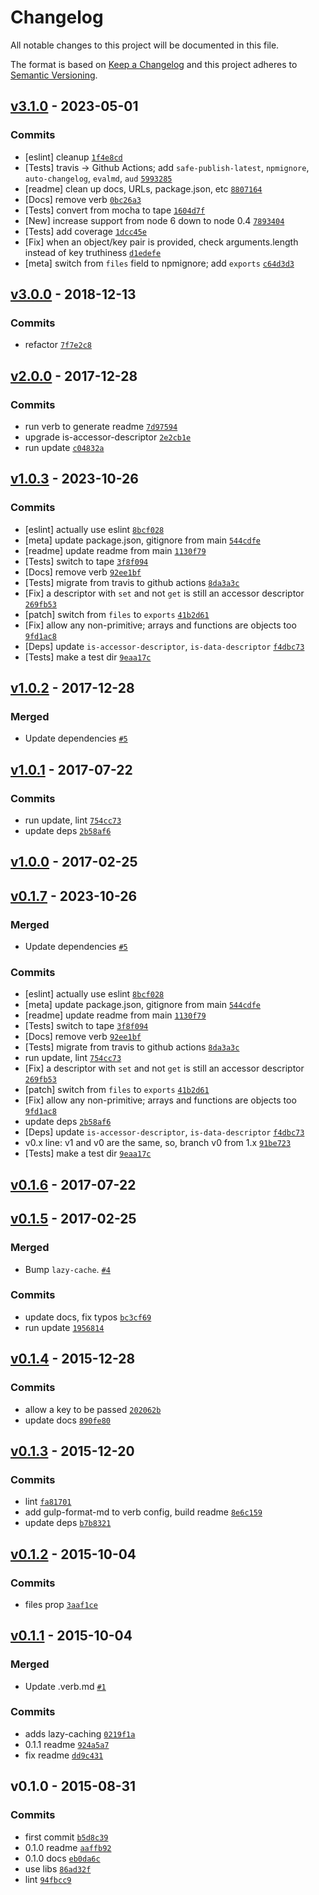 # Changelog

All notable changes to this project will be documented in this file.

The format is based on [Keep a Changelog](https://keepachangelog.com/en/1.0.0/)
and this project adheres to [Semantic Versioning](https://semver.org/spec/v2.0.0.html).

## [v3.1.0](https://github.com/inspect-js/is-descriptor/compare/v3.0.0...v3.1.0) - 2023-05-01

### Commits

- [eslint] cleanup [`1f4e8cd`](https://github.com/inspect-js/is-descriptor/commit/1f4e8cdb49b4b15666a782f3f05e6f4f0146b9ab)
- [Tests] travis -&gt; Github Actions; add `safe-publish-latest`, `npmignore`, `auto-changelog`, `evalmd`, `aud` [`5993285`](https://github.com/inspect-js/is-descriptor/commit/5993285a122ef7bf5b91cba3b486f96a1f94f552)
- [readme] clean up docs, URLs, package.json, etc [`8807164`](https://github.com/inspect-js/is-descriptor/commit/88071644c15d543c7830e6ac00a5ed8531c82750)
- [Docs] remove verb [`0bc26a3`](https://github.com/inspect-js/is-descriptor/commit/0bc26a306f02241e6c5c506e95c53ca828031c05)
- [Tests] convert from mocha to tape [`1604d7f`](https://github.com/inspect-js/is-descriptor/commit/1604d7feebd776b0fb67163e3013cc6d5ab9fd6b)
- [New] increase support from node 6 down to node 0.4 [`7893404`](https://github.com/inspect-js/is-descriptor/commit/789340412f4028d46a3121466a25497716b94402)
- [Tests] add coverage [`1dcc45e`](https://github.com/inspect-js/is-descriptor/commit/1dcc45ed57aebc83ba0588c232663f4164a7d0a8)
- [Fix] when an object/key pair is provided, check arguments.length instead of key truthiness [`d1edefe`](https://github.com/inspect-js/is-descriptor/commit/d1edefef56c7eeaab385b1704417b314f197034d)
- [meta] switch from `files` field to npmignore; add `exports` [`c64d3d3`](https://github.com/inspect-js/is-descriptor/commit/c64d3d356d459f2e73198841f93fb902895875b4)

## [v3.0.0](https://github.com/inspect-js/is-descriptor/compare/v2.0.0...v3.0.0) - 2018-12-13

### Commits

- refactor [`7f7e2c8`](https://github.com/inspect-js/is-descriptor/commit/7f7e2c865674526424f5cd1fb98f0ed7811a67f9)

## [v2.0.0](https://github.com/inspect-js/is-descriptor/compare/v1.0.3...v2.0.0) - 2017-12-28

### Commits

- run verb to generate readme [`7d97594`](https://github.com/inspect-js/is-descriptor/commit/7d97594666afaa825e0421883507cfec04ceef1d)
- upgrade is-accessor-descriptor [`2e2cb1e`](https://github.com/inspect-js/is-descriptor/commit/2e2cb1e723d2ca1d6b8580d384702700e26dda81)
- run update [`c04832a`](https://github.com/inspect-js/is-descriptor/commit/c04832a3a2bf48bef2ea0f5844652da7d6209242)

## [v1.0.3](https://github.com/inspect-js/is-descriptor/compare/v1.0.2...v1.0.3) - 2023-10-26

### Commits

- [eslint] actually use eslint [`8bcf028`](https://github.com/inspect-js/is-descriptor/commit/8bcf0288c53c80297e6109f7632dab9b7b7fb5c5)
- [meta] update package.json, gitignore from main [`544cdfe`](https://github.com/inspect-js/is-descriptor/commit/544cdfe60f5a4db8aa1b02de93b326271fa82ec1)
- [readme] update readme from main [`1130f79`](https://github.com/inspect-js/is-descriptor/commit/1130f79112bd1d36ca5b0806a4ad14ae9427e0e9)
- [Tests] switch to tape [`3f8f094`](https://github.com/inspect-js/is-descriptor/commit/3f8f0947049e4f2d631f88f0374e2b4a4e058577)
- [Docs] remove verb [`92ee1bf`](https://github.com/inspect-js/is-descriptor/commit/92ee1bfcc56ba2cd30503c87af8e8cd795fdca51)
- [Tests] migrate from travis to github actions [`8da3a3c`](https://github.com/inspect-js/is-descriptor/commit/8da3a3c38d50b4e9e18865efd25c6d35f98852b6)
- [Fix] a descriptor with `set` and not `get` is still an accessor descriptor [`269fb53`](https://github.com/inspect-js/is-descriptor/commit/269fb5374659a8c07aac88993b13d94197e9cbed)
- [patch] switch from `files` to `exports` [`41b2d61`](https://github.com/inspect-js/is-descriptor/commit/41b2d6152438119120b8d24ff98ebfb79cb19007)
- [Fix] allow any non-primitive; arrays and functions are objects too [`9fd1ac8`](https://github.com/inspect-js/is-descriptor/commit/9fd1ac80cd42600510dc76de74da9a3834c4358d)
- [Deps] update `is-accessor-descriptor`, `is-data-descriptor` [`f4dbc73`](https://github.com/inspect-js/is-descriptor/commit/f4dbc7327e9df005d3d6130af2ea612426a45081)
- [Tests] make a test dir [`9eaa17c`](https://github.com/inspect-js/is-descriptor/commit/9eaa17c3cbcd545d9409ab8d83dcd8bd0c42e739)

## [v1.0.2](https://github.com/inspect-js/is-descriptor/compare/v1.0.1...v1.0.2) - 2017-12-28

### Merged

- Update dependencies [`#5`](https://github.com/inspect-js/is-descriptor/pull/5)

## [v1.0.1](https://github.com/inspect-js/is-descriptor/compare/v1.0.0...v1.0.1) - 2017-07-22

### Commits

- run update, lint [`754cc73`](https://github.com/inspect-js/is-descriptor/commit/754cc7382bd439f8e8b91775479c59c7c996cd47)
- update deps [`2b58af6`](https://github.com/inspect-js/is-descriptor/commit/2b58af6426d0700607419b096766829aff27f642)

## [v1.0.0](https://github.com/inspect-js/is-descriptor/compare/v0.1.7...v1.0.0) - 2017-02-25

## [v0.1.7](https://github.com/inspect-js/is-descriptor/compare/v0.1.6...v0.1.7) - 2023-10-26

### Merged

- Update dependencies [`#5`](https://github.com/inspect-js/is-descriptor/pull/5)

### Commits

- [eslint] actually use eslint [`8bcf028`](https://github.com/inspect-js/is-descriptor/commit/8bcf0288c53c80297e6109f7632dab9b7b7fb5c5)
- [meta] update package.json, gitignore from main [`544cdfe`](https://github.com/inspect-js/is-descriptor/commit/544cdfe60f5a4db8aa1b02de93b326271fa82ec1)
- [readme] update readme from main [`1130f79`](https://github.com/inspect-js/is-descriptor/commit/1130f79112bd1d36ca5b0806a4ad14ae9427e0e9)
- [Tests] switch to tape [`3f8f094`](https://github.com/inspect-js/is-descriptor/commit/3f8f0947049e4f2d631f88f0374e2b4a4e058577)
- [Docs] remove verb [`92ee1bf`](https://github.com/inspect-js/is-descriptor/commit/92ee1bfcc56ba2cd30503c87af8e8cd795fdca51)
- [Tests] migrate from travis to github actions [`8da3a3c`](https://github.com/inspect-js/is-descriptor/commit/8da3a3c38d50b4e9e18865efd25c6d35f98852b6)
- run update, lint [`754cc73`](https://github.com/inspect-js/is-descriptor/commit/754cc7382bd439f8e8b91775479c59c7c996cd47)
- [Fix] a descriptor with `set` and not `get` is still an accessor descriptor [`269fb53`](https://github.com/inspect-js/is-descriptor/commit/269fb5374659a8c07aac88993b13d94197e9cbed)
- [patch] switch from `files` to `exports` [`41b2d61`](https://github.com/inspect-js/is-descriptor/commit/41b2d6152438119120b8d24ff98ebfb79cb19007)
- [Fix] allow any non-primitive; arrays and functions are objects too [`9fd1ac8`](https://github.com/inspect-js/is-descriptor/commit/9fd1ac80cd42600510dc76de74da9a3834c4358d)
- update deps [`2b58af6`](https://github.com/inspect-js/is-descriptor/commit/2b58af6426d0700607419b096766829aff27f642)
- [Deps] update `is-accessor-descriptor`, `is-data-descriptor` [`f4dbc73`](https://github.com/inspect-js/is-descriptor/commit/f4dbc7327e9df005d3d6130af2ea612426a45081)
- v0.x line: v1 and v0 are the same, so, branch v0 from 1.x [`91be723`](https://github.com/inspect-js/is-descriptor/commit/91be72399c3066950d2414a6d2f091e1074625cd)
- [Tests] make a test dir [`9eaa17c`](https://github.com/inspect-js/is-descriptor/commit/9eaa17c3cbcd545d9409ab8d83dcd8bd0c42e739)

## [v0.1.6](https://github.com/inspect-js/is-descriptor/compare/v0.1.5...v0.1.6) - 2017-07-22

## [v0.1.5](https://github.com/inspect-js/is-descriptor/compare/v0.1.4...v0.1.5) - 2017-02-25

### Merged

- Bump `lazy-cache`. [`#4`](https://github.com/inspect-js/is-descriptor/pull/4)

### Commits

- update docs, fix typos [`bc3cf69`](https://github.com/inspect-js/is-descriptor/commit/bc3cf6915686d4a964997ae7585bf65005bbf955)
- run update [`1956814`](https://github.com/inspect-js/is-descriptor/commit/1956814c67c2033caeaed469ad09e6392dd0799e)

## [v0.1.4](https://github.com/inspect-js/is-descriptor/compare/v0.1.3...v0.1.4) - 2015-12-28

### Commits

- allow a key to be passed [`202062b`](https://github.com/inspect-js/is-descriptor/commit/202062b56735525e7def35c8453505778ce9de03)
- update docs [`890fe80`](https://github.com/inspect-js/is-descriptor/commit/890fe80100aa21cac1bee55d6fb4045ffb661ff7)

## [v0.1.3](https://github.com/inspect-js/is-descriptor/compare/v0.1.2...v0.1.3) - 2015-12-20

### Commits

- lint [`fa81701`](https://github.com/inspect-js/is-descriptor/commit/fa817018aabb6f18e7f09e452b80386775773d42)
- add gulp-format-md to verb config, build readme [`8e6c159`](https://github.com/inspect-js/is-descriptor/commit/8e6c159cfa23b357dbac8f977c3a9421172aafeb)
- update deps [`b7b8321`](https://github.com/inspect-js/is-descriptor/commit/b7b8321e194f4f25c5aa4ff382a0a8ffb6482cc1)

## [v0.1.2](https://github.com/inspect-js/is-descriptor/compare/v0.1.1...v0.1.2) - 2015-10-04

### Commits

- files prop [`3aaf1ce`](https://github.com/inspect-js/is-descriptor/commit/3aaf1ce8483bdee217e2f18b293937a09634a33b)

## [v0.1.1](https://github.com/inspect-js/is-descriptor/compare/v0.1.0...v0.1.1) - 2015-10-04

### Merged

- Update .verb.md [`#1`](https://github.com/inspect-js/is-descriptor/pull/1)

### Commits

- adds lazy-caching [`0219f1a`](https://github.com/inspect-js/is-descriptor/commit/0219f1aa95b9ce7c08e0a1e00fe506a572c6ac46)
- 0.1.1 readme [`924a5a7`](https://github.com/inspect-js/is-descriptor/commit/924a5a7a5d648d901b24b7287d9a5d232865f603)
- fix readme [`dd9c431`](https://github.com/inspect-js/is-descriptor/commit/dd9c4315dd61be73f42d07bc71ddb97414dfdbcf)

## v0.1.0 - 2015-08-31

### Commits

- first commit [`b5d8c39`](https://github.com/inspect-js/is-descriptor/commit/b5d8c39843c98588b67069325a4e6455beb8aef3)
- 0.1.0 readme [`aaffb92`](https://github.com/inspect-js/is-descriptor/commit/aaffb924062d7c588417d9a2184ff1129f8d294a)
- 0.1.0 docs [`eb0da6c`](https://github.com/inspect-js/is-descriptor/commit/eb0da6c548e59ff76f6a80a95ea0a750dab40591)
- use libs [`86ad32f`](https://github.com/inspect-js/is-descriptor/commit/86ad32fe5a07d2705b14bb3e237584c05d60d519)
- lint [`94fbcc9`](https://github.com/inspect-js/is-descriptor/commit/94fbcc9c2a3da1e9b888bad86b9576259d1d7940)
